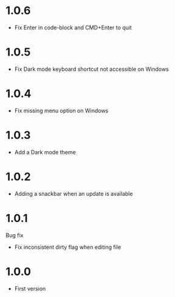 # 1.0.6
- Fix Enter in code-block and CMD+Enter to quit

# 1.0.5
- Fix Dark mode keyboard shortcut not accessible on Windows

# 1.0.4
- Fix missing menu option on Windows

# 1.0.3
- Add a Dark mode theme

# 1.0.2
- Adding a snackbar when an update is available

# 1.0.1
Bug fix
- Fix inconsistent dirty flag when editing file

# 1.0.0
- First version 
